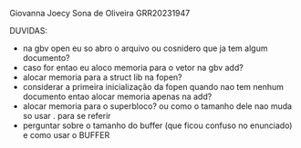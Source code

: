 Giovanna Joecy Sona de Oliveira
GRR20231947


DUVIDAS:

- na gbv open eu so abro o arquivo ou cosnidero que ja tem algum documento?
- caso for entao eu aloco memoria para o vetor na gbv add?
- alocar memoria para a struct lib na fopen?
- considerar a primeira inicialização da fopen quando nao tem nenhum documento entao alocar memoria apenas na add?
- alocar memoria para o superbloco? ou como o tamanho dele nao muda so usar . para se referir
- perguntar sobre o tamanho do buffer (que ficou confuso no enunciado) e como usar o BUFFER